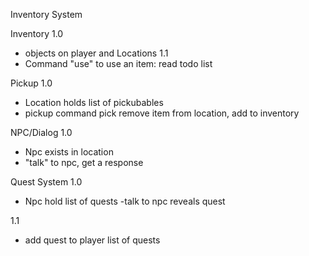 Inventory System



Inventory 
1.0
- objects on player and Locations
1.1
- Command "use" to use an item: read todo list

Pickup 
1.0
- Location holds list of pickubables
- pickup command pick remove item from location, add to inventory

NPC/Dialog 
1.0
- Npc exists in location
- "talk" to npc, get a response

Quest System 
1.0
- Npc hold list of quests
-talk to npc reveals quest

1.1
- add quest to player list of quests


